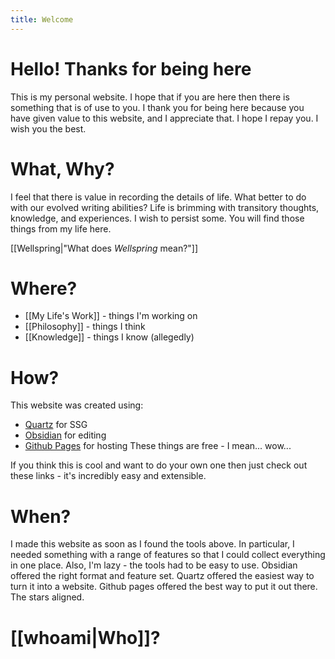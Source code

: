 ```yaml
---
title: Welcome
---
```

# Hello! Thanks for being here
This is my personal website. I hope that if you are here then there is something that is of use to you.
I thank you for being here because you have given value to this website, and I appreciate that. I hope I repay you. I wish you the best.
# What, Why?
I feel that there is value in recording the details of life. What better to do with our evolved writing abilities? Life is brimming with transitory thoughts, knowledge, and experiences. I wish to persist some. You will find those things from my life here.

[[Wellspring|"What does *Wellspring* mean?"]]
# Where?
- [[My Life's Work]] - things I'm working on
- [[Philosophy]] - things I think
- [[Knowledge]] - things I know (allegedly)
# How?
This website was created using: 
- [Quartz](https://quartz.jzhao.xyz/) for SSG
- [Obsidian](https://obsidian.md/) for editing
- [Github Pages](https://pages.github.com/) for hosting
These things are free - I mean... wow...

If you think this is cool and want to do your own one then just check out these links - it's incredibly easy and extensible. 
# When?
I made this website as soon as I found the tools above. In particular, I needed something with a range of features so that I could collect everything in one place. Also, I'm lazy - the tools had to be easy to use. Obsidian offered the right format and feature set. Quartz offered the easiest way to turn it into a website. Github pages offered the best way to put it out there. The stars aligned. 
# [[whoami|Who]]?

